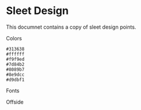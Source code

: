 # Sleet Design

This documnet contains a copy of sleet design points.


Colors

```palette
#313638
#ffffff
#f9f9ed
#7d84b2
#8089b7
#8e9dcc
#d9dbf1
```

Fonts

Offside
